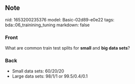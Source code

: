 ## Note
nid: 1653200235376
model: Basic-02d89-e0e22
tags: bda::06_trainining_tuning
markdown: false

### Front
What are common train test splits for <b>small</b> and <b>big data
sets</b>?

### Back
<ul>
  <li>Small data sets: 60/20/20
  <li>Large data sets: 98/1/1 or 99.5/0.4/0.1
</ul>
